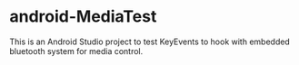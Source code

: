android-MediaTest
=================

This is an Android Studio project to test KeyEvents to hook with embedded bluetooth system for media control.
